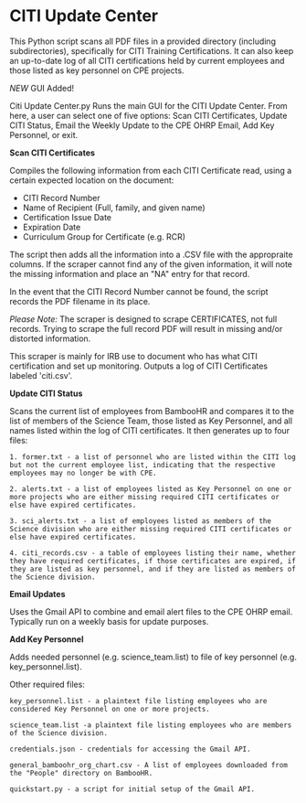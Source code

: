 # CITI Update Center


This Python script scans all PDF files in a provided directory (including subdirectories), specifically for CITI Training Certifications. It can also keep an up-to-date log of all CITI certifications held by current employees and those listed as key personnel on CPE projects. 

*NEW* GUI Added!

Citi Update Center.py
Runs the main GUI for the CITI Update Center. From here, a user can select one of five options: Scan CITI Certificates, Update CITI Status, Email the Weekly Update to the CPE OHRP Email, Add Key Personnel, or exit.

**Scan CITI Certificates**

Compiles the following information from each CITI Certificate read, using a certain expected location on the document:
- CITI Record Number
- Name of Recipient (Full, family, and given name)
- Certification Issue Date
- Expiration Date
- Curriculum Group for Certificate (e.g. RCR)

The script then adds all the information into a .CSV file with the appropraite columns. If the scraper cannot find any of the given information, it will note the missing information and place an "NA" entry for that record.

In the event that the CITI Record Number cannot be found, the script records the PDF filename in its place.

*Please Note:* The scraper is designed to scrape CERTIFICATES, not full records. Trying to scrape the full record PDF will result in missing and/or distorted information.

This scraper is mainly for IRB use to document who has what CITI certification and set up monitoring. Outputs a log of CITI Certificates labeled 'citi.csv'.

**Update CITI Status** 

Scans the current list of employees from BambooHR and compares it to the list of members of the Science Team, those listed as Key Personnel, and all names listed within the log of CITI certificates. It then generates up to four files:

	1. former.txt - a list of personnel who are listed within the CITI log but not the current employee list, indicating that the respective employees may no longer be with CPE.

	2. alerts.txt - a list of employees listed as Key Personnel on one or more projects who are either missing required CITI certificates or else have expired certificates. 

	3. sci_alerts.txt - a list of employees listed as members of the Science division who are either missing required CITI certificates or else have expired certificates.

	4. citi_records.csv - a table of employees listing their name, whether they have required certificates, if those certificates are expired, if they are listed as key personnel, and if they are listed as members of the Science division.

**Email Updates**

Uses the Gmail API to combine and email alert files to the CPE OHRP email. Typically run on a weekly basis for update purposes.

**Add Key Personnel**

Adds needed personnel (e.g. science_team.list) to file of key personnel (e.g. key_personnel.list).

Other required files:

	key_personnel.list - a plaintext file listing employees who are considered Key Personnel on one or more projects.

	science_team.list -a plaintext file listing employees who are members of the Science division.

	credentials.json - credentials for accessing the Gmail API. 

	general_bamboohr_org_chart.csv - A list of employees downloaded from the "People" directory on BambooHR.

	quickstart.py - a script for initial setup of the Gmail API.

